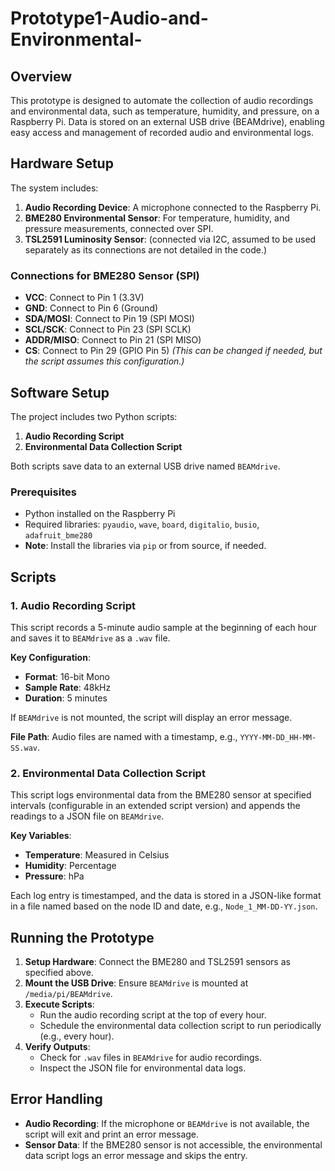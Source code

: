 # Prototype1-Audio-and-Environmental-

## Overview
This prototype is designed to automate the collection of audio recordings and environmental data, such as temperature, humidity, and pressure, on a Raspberry Pi. Data is stored on an external USB drive (BEAMdrive), enabling easy access and management of recorded audio and environmental logs.

## Hardware Setup
The system includes:
1. **Audio Recording Device**: A microphone connected to the Raspberry Pi.
2. **BME280 Environmental Sensor**: For temperature, humidity, and pressure measurements, connected over SPI.
3. **TSL2591 Luminosity Sensor**: (connected via I2C, assumed to be used separately as its connections are not detailed in the code.)

### Connections for BME280 Sensor (SPI)
- **VCC**: Connect to Pin 1 (3.3V)
- **GND**: Connect to Pin 6 (Ground)
- **SDA/MOSI**: Connect to Pin 19 (SPI MOSI)
- **SCL/SCK**: Connect to Pin 23 (SPI SCLK)
- **ADDR/MISO**: Connect to Pin 21 (SPI MISO)
- **CS**: Connect to Pin 29 (GPIO Pin 5) _(This can be changed if needed, but the script assumes this configuration.)_

## Software Setup
The project includes two Python scripts:
1. **Audio Recording Script**
2. **Environmental Data Collection Script**

Both scripts save data to an external USB drive named `BEAMdrive`.

### Prerequisites
- Python installed on the Raspberry Pi
- Required libraries: `pyaudio`, `wave`, `board`, `digitalio`, `busio`, `adafruit_bme280`
- **Note**: Install the libraries via `pip` or from source, if needed.

## Scripts

### 1. Audio Recording Script
This script records a 5-minute audio sample at the beginning of each hour and saves it to `BEAMdrive` as a `.wav` file.

**Key Configuration**:
- **Format**: 16-bit Mono
- **Sample Rate**: 48kHz
- **Duration**: 5 minutes

If `BEAMdrive` is not mounted, the script will display an error message.

**File Path**: Audio files are named with a timestamp, e.g., `YYYY-MM-DD_HH-MM-SS.wav`.

### 2. Environmental Data Collection Script
This script logs environmental data from the BME280 sensor at specified intervals (configurable in an extended script version) and appends the readings to a JSON file on `BEAMdrive`.

**Key Variables**:
- **Temperature**: Measured in Celsius
- **Humidity**: Percentage
- **Pressure**: hPa

Each log entry is timestamped, and the data is stored in a JSON-like format in a file named based on the node ID and date, e.g., `Node_1_MM-DD-YY.json`.

## Running the Prototype
1. **Setup Hardware**: Connect the BME280 and TSL2591 sensors as specified above.
2. **Mount the USB Drive**: Ensure `BEAMdrive` is mounted at `/media/pi/BEAMdrive`.
3. **Execute Scripts**:
   - Run the audio recording script at the top of every hour.
   - Schedule the environmental data collection script to run periodically (e.g., every hour).
4. **Verify Outputs**:
   - Check for `.wav` files in `BEAMdrive` for audio recordings.
   - Inspect the JSON file for environmental data logs.

## Error Handling
- **Audio Recording**: If the microphone or `BEAMdrive` is not available, the script will exit and print an error message.
- **Sensor Data**: If the BME280 sensor is not accessible, the environmental data script logs an error message and skips the entry.
